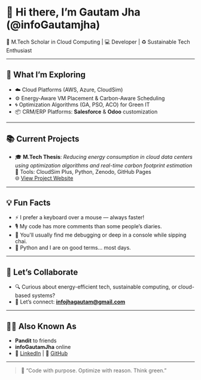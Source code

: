 # 👋 Hi there, I’m Gautam Jha (@infoGautamjha)

🔬 M.Tech Scholar in Cloud Computing | 💻 Developer | ♻️ Sustainable Tech Enthusiast

---

## 👀 What I’m Exploring
- ☁️ Cloud Platforms (AWS, Azure, CloudSim)
- ⚙️ Energy-Aware VM Placement & Carbon-Aware Scheduling
- 🌀 Optimization Algorithms (GA, PSO, ACO) for Green IT
- 📦 CRM/ERP Platforms: **Salesforce** & **Odoo** customization

---

## 📚 Current Projects
- 🎓 **M.Tech Thesis**: _Reducing energy consumption in cloud data centers using optimization algorithms and real-time carbon footprint estimation_  
  🧪 Tools: CloudSim Plus, Python, Zenodo, GitHub Pages  
  🌐 [View Project Website](https://infogautamjha.github.io/mtech-thesis-energy-aware-vm-placement/)

---
## 💡 Fun Facts
- ⚡ I prefer a keyboard over a mouse — always faster!
- 🎙️ My code has more comments than some people’s diaries.
- 🧘 You'll usually find me debugging or deep in a console while sipping chai.
- 🐍 Python and I are on good terms... most days.

---

## 🤝 Let’s Collaborate
- 🔍 Curious about energy-efficient tech, sustainable computing, or cloud-based systems?
- 💌 Let’s connect: **infojhagautam@gmail.com**

---

## 🙋‍♂️ Also Known As
- **Pandit** to friends  
- **infoGautamJha** online  
- 🔗 [LinkedIn](https://linkedin.com/in/infogautamjha) | 🐙 [GitHub](https://github.com/infoGautamjha)

---

> 🚀 “Code with purpose. Optimize with reason. Think green.”  

